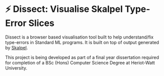# :zap: Dissect: Visualise Skalpel Type-Error Slices

Dissect is a browser based visualisation tool built to help understand/fix type-errors in Standard ML programs.
It is built on top of output generated by [Skalpel](https://github.com/ultra-group/skalpel).

This project is being developed as part of a final year dissertation required for completion of a BSc (Hons) Computer Science Degree at Heriot-Watt University.

